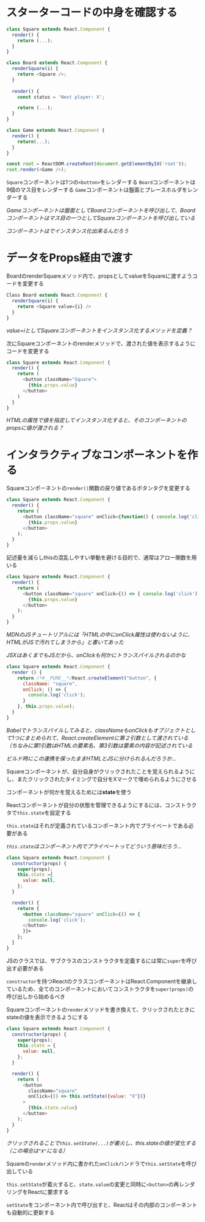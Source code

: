 # スターターコードの中身を確認する

```javascript
class Square extends React.Component {
  render() {
    return (...);
  }
}

class Board extends React.Component {
  renderSquare(i) {
    return <Square />;
  }
  
  render() {
    const status = 'Next player: X';

    return (...);
  }
}

class Game extends React.Component {
  render() {
    return(...);
  }
}

const root = ReactDOM.createRoot(document.getElementById('root'));
root.render(<Game />);
```

```Square```コンポーネントは1つの```<button>```をレンダーする
```Board```コンポーネントは9個のマス目をレンダーする
```Game```コンポーネントは盤面とプレースホルダをレンダーする

*Gameコンポーネントは盤面としてBoardコンポーネントを呼び出して、Boardコンポーネントはマス目の一つとしてSquareコンポーネントを呼び出している*

*コンポーネントは<Class />でインスタンス化出来るんだろう*

# データをProps経由で渡す

BoardのrenderSquareメソッド内で、propsとしてvalueをSquareに渡すようコードを変更する

```javascript
Class Board extends React.Component {
  renderSquare(i) {
    return <Square value={i} />
  }
}
```

*value=iとしてSquareコンポーネントをインスタンス化するメソッドを定義？*

次にSquareコンポーネントのrenderメソッドで、渡された値を表示するようにコードを変更する

```javascript
class Square extends React.Component {
  render() {
    return (
      <button className="Square">
        {this.props.value}
      </button>
    )
  }
}
```

*HTMLの属性で値を指定してインスタンス化すると、そのコンポーネントのpropsに値が渡される？*

# インタラクティブなコンポーネントを作る

Squareコンポーネントの```render()```関数の戻り値であるボタンタグを変更する

```js
class Square extends React.Component {
  render() {
    return (
      <button className="square" onClick={function() { console.log('click');}}>
        {this.props.value}
      </button>
    );
  }
}
```

記述量を減らしthisの混乱しやすい挙動を避ける目的で、通常はアロー関数を用いる

```js
class Square extends React.Component {
  render() {
    return (
      <button className="square" onClick={() => { console.log('click'); }}>
        {this.props.value}
      </button>
    );
  }
}
```

*MDNのJSチュートリアルには「HTMLの中にonClick属性は使わないように、HTMLがJSで汚れてしまうから」と書いてあった*

*JSXはあくまでもJSだから、onClickも何かにトランスパイルされるのかな*

```js
class Square extends React.Component {
  render () {
    return /*#__PURE__*/React.createElement("button", {
      className: "square",
      onClick: () => {
        console.log('click');
      }
    }, this.props.value);
  }
}
```
*Babelでトランスパイルしてみると、classNameもonClickもオブジェクトとして1つにまとめられて、React.createElementに第２引数として渡されている（ちなみに第1引数はHTMLの要素名、第3引数は要素の内容が記述されている*

*ビルド時にこの連携を保ったままHTMLとJSに分けられるんだろうか…*

Squareコンポーネントが、自分自身がクリックされたことを覚えられるようにし、またクリックされたタイミングで自分をXマークで埋められるようにさせる

コンポーネントが何かを覚えるためには**state**を使う

Reactコンポーネントが自分の状態を管理できるようにするには、コンストラクタで```this.state```を設定する

```this.state```はそれが定義されているコンポーネント内でプライベートである必要がある

*```this.state```はコンポーネント内でプライベートってどういう意味だろう…*

```jsx
class Square extends React.Component {
  constructor(props) {
    super(props);
    this.state ={
      value: null,
    };
  }

  render() {
    return {
      <button className="square" onClick={() => {
        console.log('click');
      </button>
      }}>
    };
  }
}
```

JSのクラスでは、サブクラスのコンストラクタを定義するには常に```super```を呼び出す必要がある

```constructor```を持つReactのクラスコンポーネントはReact.Componentを継承しているため、全てのコンポーネントにおいてコンストラクタを```super(props)```の呼び出しから始めるべき

Squareコンポーネントの```render```メソッドを書き換えて、クリックされたときにstateの値を表示できるようにする

```js
class Square extends React.Component {
  constructer(props) {
    super(props);
    this.state = {
      value: null,
    };
  }

  render() {
    return (
      <button
        className="square"
        onClick={() => this.setState({value: "X"})}
      >
        {this.state.value}
      </button>
    );
  }
}
```

*クリックされることで```this.setState(...)```が着火し、this.stateの値が変化する（この場合は```"X"```になる）*

Squareの```render```メソッド内に書かれた```onClick```ハンドラで```this.setState```を呼び出している

```this.setState```が着火すると、```state.value```の変更と同時に```<button>```の再レンダリングをReactに要求する

```setState```をコンポーネント内で呼び出すと、Reactはその内部のコンポーネントも自動的に更新する